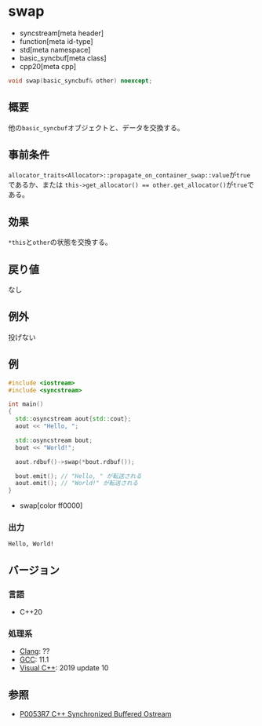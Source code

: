 # swap
* syncstream[meta header]
* function[meta id-type]
* std[meta namespace]
* basic_syncbuf[meta class]
* cpp20[meta cpp]


```cpp
void swap(basic_syncbuf& other) noexcept;
```

## 概要
他の`basic_syncbuf`オブジェクトと、データを交換する。


## 事前条件
`allocator_traits<Allocator>::propagate_on_container_swap::value`が`true`であるか、または
`this->get_allocator() == other.get_allocator()`が`true`である。


## 効果
`*this`と`other`の状態を交換する。


## 戻り値
なし


## 例外
投げない


## 例
```cpp example
#include <iostream>
#include <syncstream>

int main()
{
  std::osyncstream aout{std::cout};
  aout << "Hello, ";

  std::osyncstream bout;
  bout << "World!";

  aout.rdbuf()->swap(*bout.rdbuf());

  bout.emit(); // "Hello, " が転送される
  aout.emit(); // "World!" が転送される
}
```
* swap[color ff0000]

### 出力
```
Hello, World!
```


## バージョン
### 言語
- C++20

### 処理系
- [Clang](/implementation.md#clang): ??
- [GCC](/implementation.md#gcc): 11.1
- [Visual C++](/implementation.md#visual_cpp): 2019 update 10


## 参照
- [P0053R7 C++ Synchronized Buffered Ostream](http://www.open-std.org/jtc1/sc22/wg21/docs/papers/2017/p0053r7.pdf)
